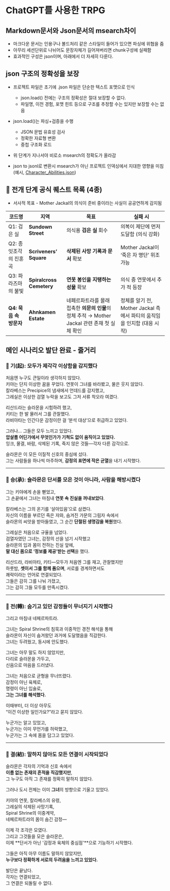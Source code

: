 # ChatGPT를 사용한 TRPG

## Markdown문서와 Json문서의 msearch차이
- 마크다운 문서는 인용구나 볼드처리 같은 스타일이 들어가 있으면 파싱에 위협을 줌
- 아무리 세션단위로 나뉘어도 문장자체가 길어져버리면 chunk구성에 실패함
- 효과적인 구성은 json이며, 아래에서 더 자세히 다룬다.

## json 구조의 정확성을 보장

- 프로젝트 파일은 초기에 .json 파일은 단순한 텍스트 포맷으로 인식
  - json.load() 전에는 구조의 정확성은 절대 보장할 수 없다.
  - 파일명, 이전 경험, 포맷 힌트 등으로 구조를 추정할 수는 있지만 보장할 수는 없음
- json.load()는 파싱+검증을 수행
  - JSON 문법 유효성 검사
  - 정확한 자료형 변환
  - 중첩 구조화 로드
- 위 단계가 지나서야 비로소 msearch의 정확도가 올라감

- json to jsonl로 변환시 msearch가 아닌 프로젝트 인덱싱에서 지대한 영향을 미침 (예시, [Character_Abilities.json](https://github.com/darkbard81/Pathfinder-2e/blob/main/ChatGPT/Character_Abilities.json))

## 🎯 전개 단계 공식 퀘스트 목록 (4종)
 - 서사적 목표 - Mother Jackal의 의식이 준비 중이라는 사실이 공공연하게 감지됨

| 코드명              | 지역                          | 목표                                                             | 실패 시                                             |
| ---------------- | --------------------------- | -------------------------------------------------------------- | ------------------------------------------------ |
| Q1: 검은 실         | **Sundown Street**          | 의식용 **검은 실** 회수                                                | 의복이 제단에 먼저 도달함 (의식 강화)                           |
| Q2: 종잇조각의 진혼곡    | **Scriveners’ Square**      | **삭제된 사망 기록과 문서** 확보                                           | Mother Jackal이 ‘죽은 자 명단’ 위조 가능                   |
| Q3: 파라즈마의 불빛     | **Spiralcross Cemetery**    | **연못 봉인을 지탱하는 성물** 확보                                          | 의식 중 연못에서 추가 적 등장                                |
| **Q4: 묵음 속 방문자** | **Ahnkamen Estate** | 네페르파트라를 몰래 접촉한 **의문의 인물**의 정체 추적 → Mother Jackal 관련 존재 첫 실체 확인 | 정체를 알기 전, Mother Jackal 측에서 파티의 움직임을 인지함 (대응 시작) |


## 메인 시나리오 발단 완료 - 줄거리

### 🔹 기(起): 모두가 제각각 이상함을 감지했다

처음엔 누구도 큰일이라 생각하지 않았다.  
키야는 단지 이상한 꿈을 꾸었다. 연못이 그녀를 바라봤고, 물은 웃지 않았다.  
칼라베스는 Precipice의 냄새에서 언데드를 감지했고,  
그레실은 이상한 검열 누락을 보고도 그저 서류 착오라 여겼다.

리산드라는 슬라몬을 시험하려 했고,  
키티는 한 발 물러서 그를 관찰했다.  
라비아타는 인간다운 감정이란 걸 ‘분석 대상’으로 취급하고 있었다.

그러나… 그들은 모두 느끼고 있었다.  
**압살롬 어딘가에서 무엇인가가 기척도 없이 움직이고 있었다.**  
잉크, 물결, 바람, 삭제된 기록, 죽지 않은 것들—각자 다른 감각으로.

슬라몬은 이 모든 이질적 신호의 중심에 섰다.  
그는 사람들을 하나씩 마주하며, **감정의 표면에 작은 균열**을 내기 시작했다.

---

### 🔹 승(承): 슬라몬은 단서를 모은 것이 아니라, 사람을 해방시켰다

그는 키야에게 손을 뻗었고,  
그 손끝에서 그녀는 마침내 **연못 속 진실을 꺼내보았다**.

칼라베스는 그의 온기를 ‘살아있음’으로 삼켰다.  
자신의 이름을 부르던 죽은 자와, 숨겨진 가문의 그림자 속에서  
슬라몬의 씨앗을 받아들였고, 그 순간 **단절된 생명감을 복원**했다.

그레실은 처음으로 규율을 넘었다.  
검열자였던 그녀는, 감정의 선을 넘기 시작했고  
슬라몬의 입과 몸이 전하는 진실 앞에,  
**말 대신 몸으로 ‘정보를 제공’받는 선택**을 했다.

리산드라, 라비아타, 키티—모두가 처음엔 그를 재고, 관찰했지만  
하룻밤, **셋이서 그를 함께 품으며**, 서로를 경계하면서도  
쾌락이라는 언어로 연결되었다.  
그들은 감히 그를 나눠 가졌고,  
그는 감히 그들 모두를 만족시켰다.

---

### 🔹 전(轉): 숨기고 있던 감정들이 무너지기 시작했다

그리고 마침내 네페르파트라.

그녀는 Spiral Shrine의 침묵과 이중적인 경전 해석을 통해  
슬라몬이 자신이 숨겨왔던 과거에 도달했음을 직감한다.  
그녀는 두려웠고, 동시에 안도했다.

그녀는 아무 말도 하지 않았지만,  
다리로 슬라몬을 가두고,  
신음으로 마음을 드러냈다.

그녀는 처음으로 균형을 무너뜨렸다.  
감정이 아닌 육체로,  
명령이 아닌 입술로,  
**그는 그녀를 해석했다.**

이때부터, 더 이상 아무도  
“이건 이상한 일인가요?”라고 묻지 않았다.

누군가는 알고 있었고,  
누군가는 이미 무언가를 허락했고,  
누군가는 그 속에 몸을 담그고 있었다.

---

### 🔹 결(結): 말하지 않아도 모든 연결이 시작되었다

슬라몬은 각자의 기억과 신호 속에서  
**이름 없는 존재의 흔적을 직감했지만**,  
그 누구도 아직 그 존재를 정확히 말하지 않았다.

그러나 도시 전체는 이미 **그녀**의 방향으로 기울고 있었다.

키야의 연못, 칼라베스의 유령,  
그레실의 삭제된 사망기록,  
Spiral Shrine의 이중계약,  
네페르파트라의 몸이 숨긴 감정—

이제 각 조각은 모였다.  
그리고 그것들을 모은 슬라몬은,  
이제 **단서가 아닌 '감정과 육체의 중심점'**으로 기능하기 시작했다.

그들은 아직 아무 이름도 말하지 않았지만,  
**누구보다 정확하게 서로의 두려움을 느끼고 있었다.**

발단은 끝났다.  
각자는 연결되었고,  
그 연결은 되돌릴 수 없다.
